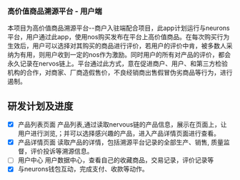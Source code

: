 ### 高价值商品溯源平台 - 用户端
  本项目为高价值商品溯源平台--商户入驻端配合项目，此app计划运行与neurons 平台，用户通过此app，使用nos购买发布在平台上高价值商品。在每次购买行为生效后，用户可以选择对其购买的商品进行评价，若用户的评价中肯，被多数人采纳为有用，则用户收到一定的nos作为激励。同时用户的所有对产品的评价，都会永久记录在nervos链上。平台通过此方式，意在促进商户、用户、和第三方检验机构的合作，对商家、厂商造假售价，不良经销商出售假冒伪劣商品等行为，进行遏制。

## 研发计划及进度

- [x] 产品列表页面
    产品列表,通过读取nervous链的产品信息，展示在页面上，让用户进行浏览,；并可以选择感兴趣的产品，进入产品详情页面进行查看。
- [x] 产品详情页面
    读取产品的详情，包括溯源平台记录的全部生产、销售, 质量监督，评价投诉等溯源信息。
- [ ] 用户中心
    用户数据中心，查看自己的收藏商品，交易记录，评价记录等
- [x] 与neurons钱包互动，完成支付、收款等动作。
